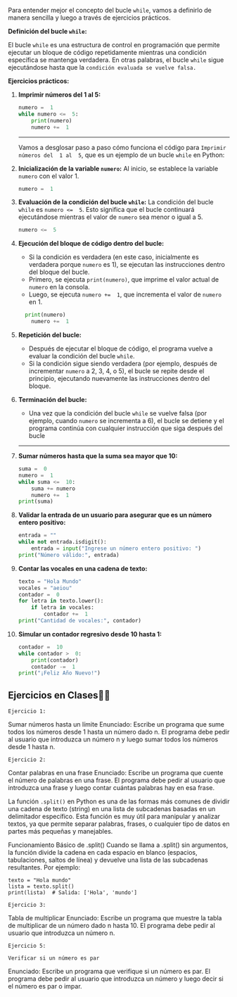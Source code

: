 Para entender mejor el concepto del bucle `while`, vamos a definirlo de manera sencilla y luego a través de ejercicios prácticos.

**Definición del bucle `while`:**

El bucle `while` es una estructura de control en programación que permite ejecutar un bloque de código repetidamente mientras una condición específica se mantenga verdadera. En otras palabras, el bucle `while` sigue ejecutándose hasta que la `condición evaluada se vuelve falsa.`

**Ejercicios prácticos:**

1. **Imprimir números del  1 al  5:**
   ```python
   numero =  1
   while numero <=  5:
       print(numero)
       numero +=  1
   ```
   -----
   Vamos a desglosar paso a paso cómo funciona el código para `Imprimir números del  1 al  5`, que es un ejemplo de un bucle `while` en Python:

2. **Inicialización de la variable `numero`:**
   Al inicio, se establece la variable `numero` con el valor  1.

    ```python
    numero =  1
    ```

3. **Evaluación de la condición del bucle `while`:**
   La condición del bucle `while` es `numero <=  5`. Esto significa que el bucle continuará ejecutándose mientras el valor de `numero` sea menor o igual a  5.

    ```python
    numero <=  5
    ```

4. **Ejecución del bloque de código dentro del bucle:**
   - Si la condición es verdadera (en este caso, inicialmente es verdadera porque `numero` es  1), se ejecutan las instrucciones dentro del bloque del bucle.
   - Primero, se ejecuta `print(numero)`, que imprime el valor actual de `numero` en la consola.
   - Luego, se ejecuta `numero +=  1`, que incrementa el valor de `numero` en  1.

   ```python
     print(numero)
       numero +=  1
   ```


5. **Repetición del bucle:**
   - Después de ejecutar el bloque de código, el programa vuelve a evaluar la condición del bucle `while`.
   - Si la condición sigue siendo verdadera (por ejemplo, después de incrementar `numero` a  2,  3,  4, o  5), el bucle se repite desde el principio, ejecutando nuevamente las instrucciones dentro del bloque.

6. **Terminación del bucle:**
   - Una vez que la condición del bucle `while` se vuelve falsa (por ejemplo, cuando `numero` se incrementa a  6), el bucle se detiene y el programa continúa con cualquier instrucción que siga después del bucle
   -----
2. **Sumar números hasta que la suma sea mayor que  10:**
   ```python
   suma =  0
   numero =  1
   while suma <=  10:
       suma += numero
       numero +=  1
   print(suma)
   ```

3. **Validar la entrada de un usuario para asegurar que es un número entero positivo:**
   ```python
   entrada = ""
   while not entrada.isdigit():
       entrada = input("Ingrese un número entero positivo: ")
   print("Número válido:", entrada)
   ```

4. **Contar las vocales en una cadena de texto:**
   ```python
   texto = "Hola Mundo"
   vocales = "aeiou"
   contador =  0
   for letra in texto.lower():
       if letra in vocales:
           contador +=  1
   print("Cantidad de vocales:", contador)
   ```

5. **Simular un contador regresivo desde  10 hasta  1:**
   ```python
   contador =  10
   while contador >  0:
       print(contador)
       contador -=  1
   print("¡Feliz Año Nuevo!")
   ```

## Ejercicios en Clases💪🏾

`Ejercicio 1:` 

Sumar números hasta un límite
Enunciado: Escribe un programa que sume todos los números desde 1 hasta un número dado n. El programa debe pedir al usuario que introduzca un número n y luego sumar todos los números desde 1 hasta n.

`Ejercicio 2:` 

Contar palabras en una frase
Enunciado: Escribe un programa que cuente el número de palabras en una frase. El programa debe pedir al usuario que introduzca una frase y luego contar cuántas palabras hay en esa frase.

La función `.split()` en Python es una de las formas más comunes de dividir una cadena de texto (string) en una lista de subcadenas basadas en un delimitador específico. Esta función es muy útil para manipular y analizar textos, ya que permite separar palabras, frases, o cualquier tipo de datos en partes más pequeñas y manejables.

Funcionamiento Básico de .split()
Cuando se llama a .split() sin argumentos, la función divide la cadena en cada espacio en blanco (espacios, tabulaciones, saltos de línea) y devuelve una lista de las subcadenas resultantes. Por ejemplo:

```
texto = "Hola mundo"
lista = texto.split()
print(lista)  # Salida: ['Hola', 'mundo']

```

`Ejercicio 3: `

Tabla de multiplicar
Enunciado: Escribe un programa que muestre la tabla de multiplicar de un número dado n hasta 10. El programa debe pedir al usuario que introduzca un número n.

`Ejercicio 5:` 

    Verificar si un número es par
Enunciado: Escribe un programa que verifique si un número es par. El programa debe pedir al usuario que introduzca un número y luego decir si el número es par o impar.

